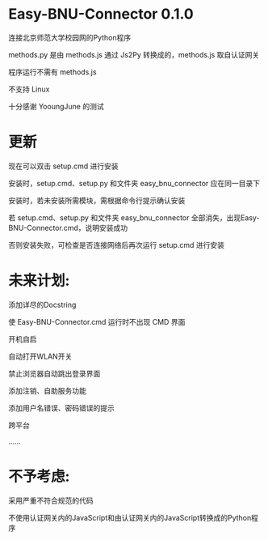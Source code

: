 # Easy-BNU-Connector 0.1.0

连接北京师范大学校园网的Python程序

methods.py 是由 methods.js 通过 Js2Py 转换成的，methods.js 取自认证网关

程序运行不需有 methods.js

不支持 Linux


十分感谢 YooungJune 的测试


# 更新

现在可以双击 setup.cmd 进行安装

安装时，setup.cmd、setup.py 和文件夹 easy_bnu_connector 应在同一目录下

安装时，若未安装所需模块，需根据命令行提示确认安装

若 setup.cmd、setup.py 和文件夹 easy_bnu_connector 全部消失，出现Easy-BNU-Connector.cmd，说明安装成功

否则安装失败，可检查是否连接网络后再次运行 setup.cmd 进行安装


# 未来计划:

添加详尽的Docstring

使 Easy-BNU-Connector.cmd 运行时不出现 CMD 界面

开机自启

自动打开WLAN开关

禁止浏览器自动跳出登录界面

添加注销、自助服务功能

添加用户名错误、密码错误的提示

跨平台

……


# 不予考虑:

采用严重不符合规范的代码

不使用认证网关内的JavaScript和由认证网关内的JavaScript转换成的Python程序

